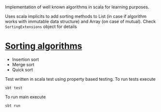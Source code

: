 Implementation of well known algorithms in scala for learning purposes.

Uses scala implicits to add sorting methods to List (in case if algorithm works with immutable data structure) and Array (on case of mutual).
Check `SortingExtensions` object for details

# [Sorting algorithms](http://www.sorting-algorithms.com/)

* Insertion sort
* Merge sort
* Quick sort


Test written in scala test using property based testing. To run tests execute

 `sbt test`

To run main execute

 `sbt run`



